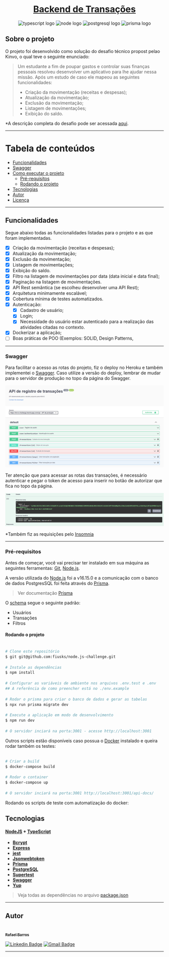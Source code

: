 <h1 align="center">
     <a href="https://mydindin.netlify.app/" alt="site do ecoleta"> Backend de Transações </a>
</h1>

<p align="center">
  <img alt="typescript logo" src="https://img.shields.io/badge/-TypeScript-grey?style=flat-square&logo=typescript">
  <img alt="node logo" src="https://img.shields.io/badge/-Nodejs-grey?style=flat-square&logo=Node.js">
  <img alt="postgresql logo" src="https://img.shields.io/badge/-PostgreSQL-grey?style=flat-square&logo=postgresql">    
  <img alt="prisma logo" src="https://img.shields.io/badge/-Prisma-grey?style=flat-square&logo=prisma">   
</p>

## Sobre o projeto

O projeto foi desenvolvido como solução do desafio técnico propost pelao Kinvo, o qual teve o seguinte enunciado:


>Um estudante a fim de poupar gastos e controlar suas finanças pessoais resolveu desenvolver um aplicativo para lhe ajudar nessa missão. Após um estudo de caso ele mapeou as seguintes funcionalidades:
>
>- Criação da movimentação (receitas e despesas);
>- Atualização da movimentação;
>- Exclusão da movimentação;
>- Listagem de movimentações;
>- Exibição do saldo.

*A descrição completa do desafio pode ser acessada [aqui](./README-ChallengeRequirements.md).
 
 ---

# Tabela de conteúdos

<!--ts-->

- [Funcionalidades](#funcionalidades)
- [Swagger](#swagger)
- [Como executar o projeto](#como-executar-o-projeto)
  - [Pré-requisitos](#pré-requisitos)
  - [Rodando o projeto](#rodando-o-projeto)
- [Tecnologias](#tecnologias)
- [Autor](#autor)
- [Licença](#licença)
<!--te-->

---

## Funcionalidades 

Segue abaixo todas as funcionalidades listadas para o projeto e as que foram implementadas.

- [x] Criação da movimentação (receitas e despesas);
- [x] Atualização da movimentação;
- [x] Exclusão da movimentação;
- [x] Listagem de movimentações;
- [x] Exibição do saldo.
- [x] Filtro na listagem de movimentações por data (data inicial e data final);
- [x] Paginação na listagem de movimentações.
- [x] API Rest semântica (se escolheu desenvolver uma API Rest);
- [x] Arquitetura minimamente escalável;
- [x] Cobertura mínima de testes automatizados.
- [x] Autenticação:
  - [x] Cadastro de usuário;
  - [x] Login;
  - [x] Necessidade do usuário estar autenticado para a realização das atividades citadas no contexto.
- [x] Dockerizar a aplicação;
- [ ] Boas práticas de POO (Exemplos: SOLID, Design Patterns, 

---

### Swagger

Para facilitar o acesso as rotas do projeto, fiz o deploy no Heroku e também implementei o [Swagger](https://kinvo-challenge.herokuapp.com/api-docs/). Caso utilize a versão do deploy, lembrar de mudar para o servidor de produção no topo da página do Swagger.

<img alt="swagger page" src="./images/swaggermain.png">

Ter atenção que para acessar as rotas das transações, é necessário autenticar e pegar o token de acesso para inserir no botão de autorizar que fica no topo da página.

<img alt="swagger page" src="./images/swaggertoken.png">

*Também fiz as requisições pelo [Insomnia](./Insomnia_2022-07-10.har)

---

### Pré-requisitos

Antes de começar, você vai precisar ter instalado em sua máquina as seguintes ferramentas: [Git](https://git-scm.com), [Node.js](https://nodejs.org/en/). 

A versão utilizada do [Node.js](https://nodejs.org/en/) foi a v16.15.0 e a comunicação com o banco de dados PostgresSQL foi feita através do [Prisma](https://www.prisma.io/).

> Ver documentação [Prisma](https://www.prisma.io/docs/getting-started/setup-prisma/start-from-scratch/relational-databases-typescript-postgres)

O [schema](./prisma/schema.prisma) segue o seguinte padrâo:

- Usuários
- Transações
- Filtros

#### Rodando o projeto

```bash

# Clone este repositório
$ git git@github.com:fiusks/node.js-challenge.git

# Instale as dependências
$ npm install

# Configurar as variáveis de ambiente nos arquivos .env.test e .env
## A referência de como preencher está no ./env.example

# Rodar o prisma para criar o banco de dados e gerar as tabelas
$ npx run prisma migrate dev

# Execute a aplicação em modo de desenvolvimento
$ npm run dev

# O servidor inciará na porta:3001 - acesse http://localhost:3001

```

Outros scripts estão disponíveis caso possua o [Docker](https://www.docker.com/) instalado e queira rodar também os testes:

```bash

# Criar a build
$ docker-compose build

# Rodar o container
$ docker-compose up

# O servidor inciará na porta:3001 http://localhost:3001/api-docs/

```
Rodando os scripts de teste com automatização do docker:


## Tecnologias

#### [NodeJS](https://nodejs.org/en/) + [TypeScript](https://www.typescriptlang.org/)

- **[Bcrypt](https://github.com/auth0/node-jsonwebtoken)**
- **[Express](https://expressjs.com/)**
- **[jest](https://jestjs.io/)**
- **[Jsonwebtoken](https://github.com/auth0/node-jsonwebtoken)**
- **[Prisma](https://www.prisma.io/)**
- **[PostgreSQL](https://www.postgresql.org/)**
- **[Supertest](https://github.com/visionmedia/supertest)**
- **[Swagger](https://www.postgresql.org/)**
- **[Yup](https://swagger.io/)**


> Veja todas as dependências no arquivo [package.json](https://github.com/fiusks/dindinV2/blob/main/backend/package.json)

---

## Autor

<a href="https://blog.rocketseat.com.br/author/thiago/">
 <img style="border-radius: 50%;" src="https://avatars.githubusercontent.com/u/68557347?v=4" width="100px;" alt=""/>
 <br />
 <sub><b>Rafael Barros</b></sub></a>

[![Linkedin Badge](https://img.shields.io/badge/-Rafael-blue?style=flat-square&logo=Linkedin&logoColor=white&link=https://www.linkedin.com/in/rafabarros1/)](https://www.linkedin.com/in/rafabarros1/)
[![Gmail Badge](https://img.shields.io/badge/-rafabarros.com@gmail.com-c14438?style=flat-square&logo=Gmail&logoColor=white&link=mailto:rafabarros.com@gmail.com)](mailto:rafabarros.com@gmail.com)

---
